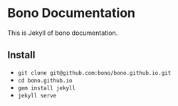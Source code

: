 # Bono Documentation

This is Jekyll of bono documentation.

## Install

- `git clone git@github.com:bono/bono.github.io.git`
- `cd bono.github.io`
- `gem install jekyll`
- `jekyll serve`
